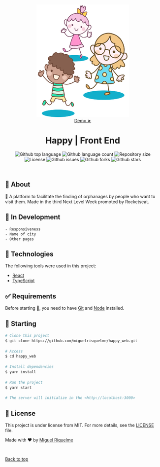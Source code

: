 <div align="center" id="top">
    <img src="./.github/app.png" alt="Happy" width="300px"/>
    <br>
    <a href="https://miguelrisquelme-happy.netlify.app/">Demo  ➤</a>
</div>

<h1 align="center">Happy | Front End</h1>

<p align="center">
  <img alt="Github top language" src="https://img.shields.io/github/languages/top/miguelrisquelme/happy_web?color=56BEB8">

  <img alt="Github language count" src="https://img.shields.io/github/languages/count/miguelrisquelme/happy_web?color=56BEB8">

  <img alt="Repository size" src="https://img.shields.io/github/repo-size/miguelrisquelme/happy_web?color=56BEB8">

  <img alt="License" src="https://img.shields.io/github/license/miguelrisquelme/happy_web?color=56BEB8">

  <img alt="Github issues" src="https://img.shields.io/github/issues/miguelrisquelme/happy_web?color=56BEB8" />

  <img alt="Github forks" src="https://img.shields.io/github/forks/miguelrisquelme/happy_web?color=56BEB8" />

  <img alt="Github stars" src="https://img.shields.io/github/stars/miguelrisquelme/happy_web?color=56BEB8" />
</p>

<br>

## :dart: About

💜 A platform to facilitate the finding of orphanages by people who want to visit them. Made in the third Next Level Week promoted by Rocketseat.

## :construction: In Development

    - Responsiveness
    - Name of city
    - Other pages

## :rocket: Technologies

The following tools were used in this project:

- [React](https://pt-br.reactjs.org/)
- [TypeScript](https://www.typescriptlang.org/)

## :white_check_mark: Requirements

Before starting :checkered_flag:, you need to have [Git](https://git-scm.com) and [Node](https://nodejs.org/en/) installed.

## :checkered_flag: Starting

```bash
# Clone this project
$ git clone https://github.com/miguelrisquelme/happy_web.git

# Access
$ cd happy_web

# Install dependencies
$ yarn install

# Run the project
$ yarn start

# The server will initialize in the <http://localhost:3000>
```

## :memo: License

This project is under license from MIT. For more details, see the [LICENSE](LICENSE.md) file.

Made with :heart: by <a href="https://github.com/miguelrisquelme" target="_blank">Miguel Riquelme</a>

&#xa0;

<a href="#top">Back to top</a>
